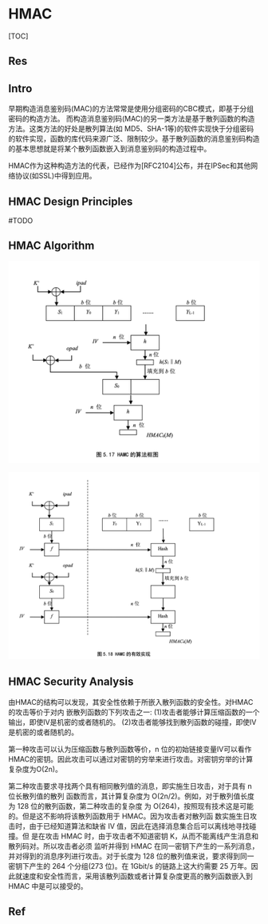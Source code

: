 # HMAC

[TOC]



## Res


## Intro

早期构造消息鉴别码(MAC)的方法常常是使用分组密码的CBC模式，即基于分组密码的构造方法。 而构造消息鉴别码(MAC)的另一类方法是基于散列函数的构造方法。这类方法的好处是散列算法(如 MD5、SHA-1等)的软件实现快于分组密码的软件实现，函数的库代码来源广泛、限制较少。基于散列函数的消息鉴别码构造的基本思想就是将某个散列函数嵌入到消息鉴别码的构造过程中。

HMAC作为这种构造方法的代表，已经作为[RFC2104]公布，并在IPSec和其他网络协议(如SSL)中得到应用。



## HMAC Design Principles
#TODO 


## HMAC Algorithm
![](../../../../../../../../Assets/Pics/Screenshot%202023-05-10%20at%202.47.15%20PM.png)


![](../../../../../../../../Assets/Pics/Screenshot%202023-05-10%20at%202.47.30%20PM.png)



## HMAC Security Analysis
由HMAC的结构可以发现，其安全性依赖于所嵌入散列函数的安全性。对HMAC的攻击等价于对内 嵌散列函数的下列攻击之一:
(1)攻击者能够计算压缩函数的一个输出，即使IV是机密的或者随机的。 
(2)攻击者能够找到散列函数的碰撞，即使IV是机密的或者随机的。

第一种攻击可以认为压缩函数与散列函数等价，n 位的初始链接变量IV可以看作HMAC的密钥。因此攻击可以通过对密钥的穷举来进行攻击。对密钥穷举的计算复杂度为O(2n)。

第二种攻击要求寻找两个具有相同散列值的消息，即实施生日攻击，对于具有 n 位长散列值的散列 函数而言，其计算复杂度为 O(2n/2)。例如，对于散列值长度为 128 位的散列函数，第二种攻击的复杂度 为 O(264)，按照现有技术这是可能的。但是这不影响将该散列函数用于 HMAC。因为攻击者对散列函 数实施生日攻击时，由于已经知道算法和缺省 IV 值，因此在选择消息集合后可以离线地寻找碰撞。但 是在攻击 HMAC 时，由于攻击者不知道密钥 K，从而不能离线产生消息和散列码对。所以攻击者必须 监听并得到 HMAC 在同一密钥下产生的一系列消息，并对得到的消息序列进行攻击。对于长度为 128 位的散列值来说，要求得到同一密钥下产生的 264 个分组(273 位)。在 1Gbit/s 的链路上这大约需要 25 万年。因此就速度和安全性而言，采用该散列函数或者计算复杂度更高的散列函数嵌入到 HMAC 中是可以接受的。




## Ref

